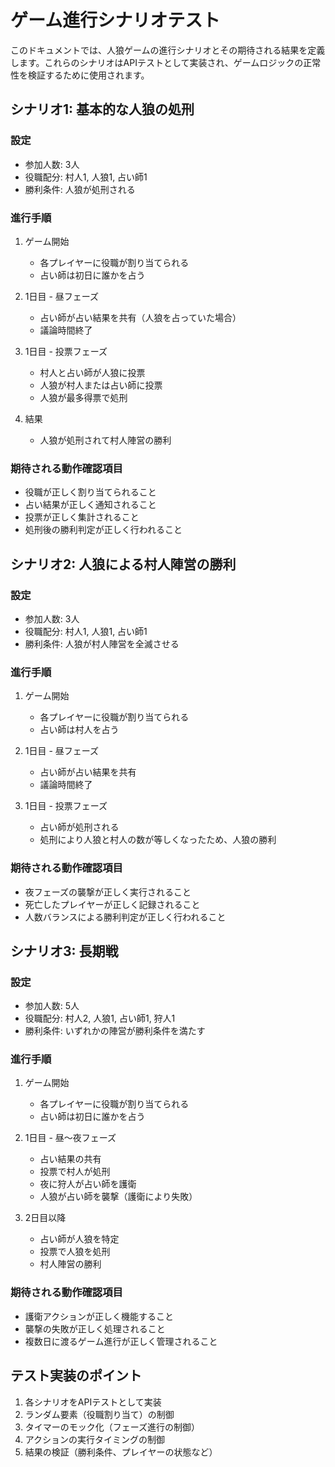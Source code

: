# ゲーム進行シナリオテスト

このドキュメントでは、人狼ゲームの進行シナリオとその期待される結果を定義します。これらのシナリオはAPIテストとして実装され、ゲームロジックの正常性を検証するために使用されます。

## シナリオ1: 基本的な人狼の処刑
### 設定
- 参加人数: 3人
- 役職配分: 村人1, 人狼1, 占い師1
- 勝利条件: 人狼が処刑される

### 進行手順
1. ゲーム開始
   - 各プレイヤーに役職が割り当てられる
   - 占い師は初日に誰かを占う

2. 1日目 - 昼フェーズ
   - 占い師が占い結果を共有（人狼を占っていた場合）
   - 議論時間終了

3. 1日目 - 投票フェーズ
   - 村人と占い師が人狼に投票
   - 人狼が村人または占い師に投票
   - 人狼が最多得票で処刑

4. 結果
   - 人狼が処刑されて村人陣営の勝利

### 期待される動作確認項目
- 役職が正しく割り当てられること
- 占い結果が正しく通知されること
- 投票が正しく集計されること
- 処刑後の勝利判定が正しく行われること

## シナリオ2: 人狼による村人陣営の勝利
### 設定
- 参加人数: 3人
- 役職配分: 村人1, 人狼1, 占い師1
- 勝利条件: 人狼が村人陣営を全滅させる

### 進行手順
1. ゲーム開始
   - 各プレイヤーに役職が割り当てられる
   - 占い師は村人を占う

2. 1日目 - 昼フェーズ
   - 占い師が占い結果を共有
   - 議論時間終了

3. 1日目 - 投票フェーズ
   - 占い師が処刑される
   - 処刑により人狼と村人の数が等しくなったため、人狼の勝利

### 期待される動作確認項目
- 夜フェーズの襲撃が正しく実行されること
- 死亡したプレイヤーが正しく記録されること
- 人数バランスによる勝利判定が正しく行われること

## シナリオ3: 長期戦
### 設定
- 参加人数: 5人
- 役職配分: 村人2, 人狼1, 占い師1, 狩人1
- 勝利条件: いずれかの陣営が勝利条件を満たす

### 進行手順
1. ゲーム開始
   - 各プレイヤーに役職が割り当てられる
   - 占い師は初日に誰かを占う

2. 1日目 - 昼〜夜フェーズ
   - 占い結果の共有
   - 投票で村人が処刑
   - 夜に狩人が占い師を護衛
   - 人狼が占い師を襲撃（護衛により失敗）

3. 2日目以降
   - 占い師が人狼を特定
   - 投票で人狼を処刑
   - 村人陣営の勝利

### 期待される動作確認項目
- 護衛アクションが正しく機能すること
- 襲撃の失敗が正しく処理されること
- 複数日に渡るゲーム進行が正しく管理されること

## テスト実装のポイント
1. 各シナリオをAPIテストとして実装
2. ランダム要素（役職割り当て）の制御
3. タイマーのモック化（フェーズ進行の制御）
4. アクションの実行タイミングの制御
5. 結果の検証（勝利条件、プレイヤーの状態など）